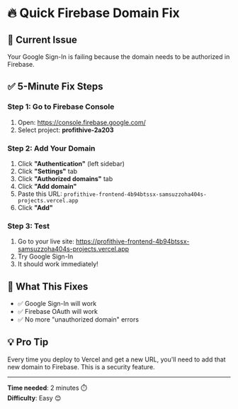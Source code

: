 # 🔥 Quick Firebase Domain Fix

## 🚨 **Current Issue**
Your Google Sign-In is failing because the domain needs to be authorized in Firebase.

## ✅ **5-Minute Fix Steps**

### Step 1: Go to Firebase Console
1. Open: https://console.firebase.google.com/
2. Select project: **profithive-2a203**

### Step 2: Add Your Domain
1. Click **"Authentication"** (left sidebar)
2. Click **"Settings"** tab
3. Click **"Authorized domains"** tab
4. Click **"Add domain"**
5. Paste this URL: `profithive-frontend-4b94btssx-samsuzzoha404s-projects.vercel.app`
6. Click **"Add"**

### Step 3: Test
1. Go to your live site: https://profithive-frontend-4b94btssx-samsuzzoha404s-projects.vercel.app
2. Try Google Sign-In
3. It should work immediately!

## 📝 **What This Fixes**
- ✅ Google Sign-In will work
- ✅ Firebase OAuth will work
- ✅ No more "unauthorized domain" errors

## 💡 **Pro Tip**
Every time you deploy to Vercel and get a new URL, you'll need to add that new domain to Firebase. This is a security feature.

---
**Time needed**: 2 minutes ⏱️  
**Difficulty**: Easy 😊